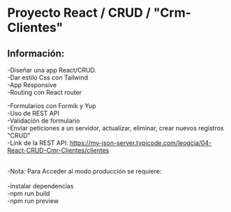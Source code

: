 # Proyecto React / CRUD / "Crm-Clientes"


## Información:

-Diseñar una app React/CRUD. <br>
-Dar estilo Css con Tailwind<br>
-App Responsive<br>
-Routing con React router<br>

-Formularios con Formik y Yup<br>
-Uso de REST API<br>
-Validación de formulario<br>
-Enviar peticiones a un servidor, actualizar, eliminar, crear nuevos registros "CRUD"<br>
-Link de la REST API: https://my-json-server.typicode.com/leogcia/04-React-CRUD-Cmr-Clientes/clientes<br><br>

-Nota: Para Acceder al modo producción se requiere:<br><br>
-instalar dependencias<br>
-npm run build<br>
-npm run preview<br>
